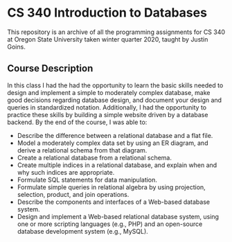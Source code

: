 # CS 340 Introduction to Databases
This repository is an archive of all the programming assignments for CS 340 at Oregon State University taken winter quarter 2020, taught by Justin Goins.

## Course Description
In this class I had the had the opportunity to learn the basic skills needed to design and implement a simple to moderately complex database, make good decisions regarding database design, and document your design and queries in standardized notation. Additionally, I had the opportunity to practice these skills by building a simple website driven by a database backend. By the end of the course, I was able to:

- Describe the difference between a relational database and a flat file.
- Model a moderately complex data set by using an ER diagram, and derive a relational schema from that diagram.
- Create a relational database from a relational schema.
- Create multiple indices in a relational database, and explain when and why such indices are appropriate.
- Formulate SQL statements for data manipulation.
- Formulate simple queries in relational algebra by using projection, selection, product, and join operations.
- Describe the components and interfaces of a Web-based database system.
- Design and implement a Web-based relational database system, using one or more scripting languages (e.g., PHP) and an open-source database development system (e.g., MySQL).
